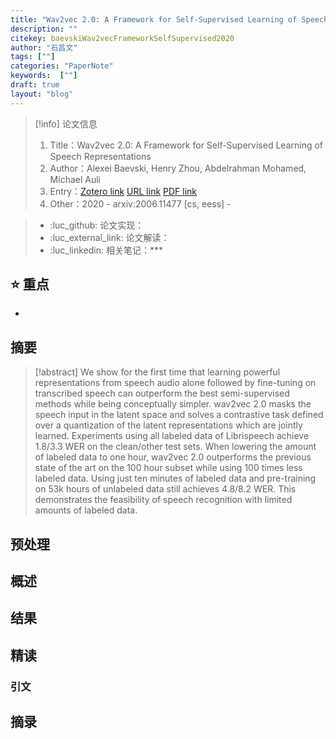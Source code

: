 ```yaml
---
title: "Wav2vec 2.0: A Framework for Self-Supervised Learning of Speech Representations"
description: ""
citekey: baevskiWav2vecFrameworkSelfSupervised2020
author: "石昌文"
tags: [""]
categories: "PaperNote"
keywords:  [""]
draft: true
layout: "blog"
---
```


> [!info] 论文信息
>1. Title：Wav2vec 2.0: A Framework for Self-Supervised Learning of Speech Representations
>2. Author：Alexei Baevski, Henry Zhou, Abdelrahman Mohamed, Michael Auli
>3. Entry：[Zotero link](zotero://select/items/@baevskiWav2vecFrameworkSelfSupervised2020) [URL link](http://arxiv.org/abs/2006.11477) [PDF link](<file:///C\:\\Users\\19115\\OneDrive - stu.suda.edu.cn\\Zotero\\Baevski et al_2020_wav2vec 2.pdf,E\:\\mypack\\人生规划\\ 3 _进修\\ 2 _升学\\ 4 _硕士学习\\ 4 _研究\\Zotero\\storage\\CECDZXNI\\2006.html>)
>4. Other：2020 - arxiv:2006.11477 [cs, eess]     -   

>- :luc_github: 论文实现：
>- :luc_external_link: 论文解读：
>- :luc_linkedin: 相关笔记：***


## ⭐ 重点

- 

## 摘要

> [!abstract] We show for the first time that learning powerful representations from speech audio alone followed by fine-tuning on transcribed speech can outperform the best semi-supervised methods while being conceptually simpler. wav2vec 2.0 masks the speech input in the latent space and solves a contrastive task defined over a quantization of the latent representations which are jointly learned. Experiments using all labeled data of Librispeech achieve 1.8/3.3 WER on the clean/other test sets. When lowering the amount of labeled data to one hour, wav2vec 2.0 outperforms the previous state of the art on the 100 hour subset while using 100 times less labeled data. Using just ten minutes of labeled data and pre-training on 53k hours of unlabeled data still achieves 4.8/8.2 WER. This demonstrates the feasibility of speech recognition with limited amounts of labeled data.

> 

## 预处理

## 概述

## 结果

## 精读

### 引文

## 摘录

